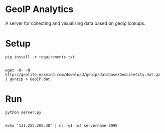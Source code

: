 GeoIP Analytics
==============

A server for collecting and visualising data based on geoip lookups.


Setup
=====

    pip install -r requirements.txt


    wget -O- -N http://geolite.maxmind.com/download/geoip/database/GeoLiteCity.dat.gz | gunzip > GeoIP.dat



Run
===

    python server.py


    echo "131.252.208.38" | nc -q1 -u4 servername 8999

